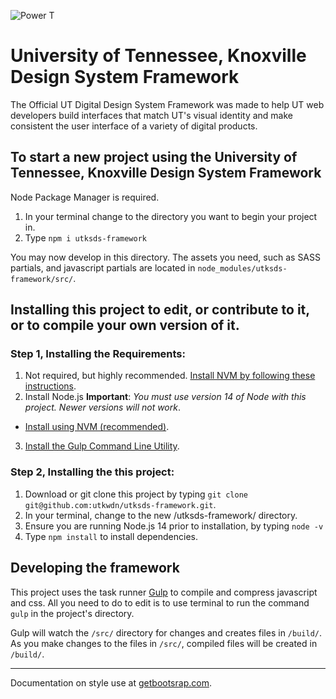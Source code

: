 ![Power T](https://images.utk.edu/designsystem/2020/assets/i/icon-114x114.png)

# University of Tennessee, Knoxville Design System Framework

The Official UT Digital Design System Framework was made to help UT web developers build interfaces that match UT's visual identity and make consistent the user interface of a variety of digital products.

## To start a new project using the University of Tennessee, Knoxville Design System Framework

Node Package Manager is required.

1. In your terminal change to the directory you want to begin your project in.
2. Type `npm i utksds-framework`

You may now develop in this directory. The assets you need, such as SASS partials, and javascript partials are located in `node_modules/utksds-framework/src/`.

## Installing this project to edit, or contribute to it, or to compile your own version of it.

### Step 1, Installing the Requirements:

1. Not required, but highly recommended. [Install NVM by following these instructions](https://github.com/nvm-sh/nvm#installing-and-updating).
2. Install Node.js **Important**: _You must use version 14 of Node with this project. Newer versions will not work_.
  - [Install using NVM (recommended)](https://www.linode.com/docs/guides/how-to-install-use-node-version-manager-nvm/#using-nvm-to-install-node).
3. [Install the Gulp Command Line Utility](https://gulpjs.com/docs/en/getting-started/quick-start#install-the-gulp-command-line-utility).

### Step 2, Installing the this project:

1. Download or git clone this project by typing `git clone git@github.com:utkwdn/utksds-framework.git`.
2. In your terminal, change to the new /utksds-framework/ directory.
3. Ensure you are running Node.js 14 prior to installation, by typing `node -v`
4. Type `npm install` to install dependencies.

## Developing the framework

This project uses the task runner [Gulp](https://gulpjs.com/) to compile and compress javascript and css. All you need to do to edit is to use terminal to run the command `gulp` in the project's directory.

Gulp will watch the `/src/` directory for changes and creates files in `/build/`. As you make changes to the files in `/src/`, compiled files will be created in `/build/`.

---

Documentation on style use at [getbootsrap.com](https://getbootstrap.com).
